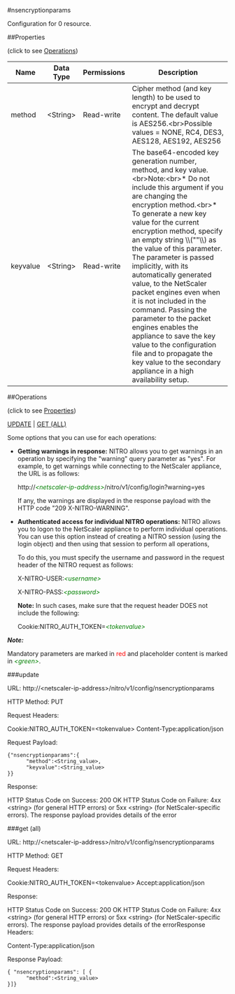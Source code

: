 #nsencryptionparams

Configuration for 0 resource.


##Properties 
<span>(click to see [Operations](#operations))</span>


<table><thead><tr><th>Name</th><th> Data Type</th><th> Permissions</th><th>Description</th></tr></thead><tbody><tr><td>method</td><td>&lt;String></td><td>Read-write</td><td>Cipher method (and key length) to be used to encrypt and decrypt content. The default value is AES256.&lt;br>Possible values = NONE, RC4, DES3, AES128, AES192, AES256</td><tr><tr><td>keyvalue</td><td>&lt;String></td><td>Read-write</td><td>The base64-encoded key generation number, method, and key value.&lt;br>Note:&lt;br>* Do not include this argument if you are changing the encryption method.&lt;br>* To generate a new key value for the current encryption method, specify an empty string \\(""\\) as the value of this parameter. The parameter is passed implicitly, with its automatically generated value, to the NetScaler packet engines even when it is not included in the command. Passing the parameter to the packet engines enables the appliance to save the key value to the configuration file and to propagate the key value to the secondary appliance in a high availability setup.</td><tr></tbody></table>
##Operations 
<span>(click to see [Properties](#properties))</span>


[UPDATE](#update) | [GET (ALL)](#get-(all))


Some options that you can use for each operations:
<ul><li><p><b>Getting warnings in response:</b> NITRO allows you to get warnings in an operation by specifying the "warning" query parameter as "yes". For example, to get warnings while connecting to the NetScaler appliance, the URL is as follows:</p><p>http://<span style="color:green;font-style:italic;">&lt;netscaler-ip-address&gt;</span>/nitro/v1/config/login?warning=yes</p><p>If any, the warnings are displayed in the response payload with the HTTP code "209 X-NITRO-WARNING".</p></li><li><p><b>Authenticated access for individual NITRO operations:</b> NITRO allows you to logon to the NetScaler appliance to perform individual operations. You can use this option instead of creating a NITRO session (using the login object) and then using that session to perform all operations,</p><p>To do this, you must specify the username and password in the request header of the NITRO request as follows:</p><p>X-NITRO-USER:<span style="color:green;font-style:italic;">&lt;username&gt;</span></p><p>X-NITRO-PASS:<span style="color:green;font-style:italic;">&lt;password&gt;</span></p><p><b>Note:</b> In such cases, make sure that the request header DOES not include the following:</p><p>Cookie:NITRO_AUTH_TOKEN=<span style="color:green;font-style:italic;">&lt;tokenvalue&gt;</span></p></li></ul>



***Note:*** 
Mandatory parameters are marked in <span style="color:#FF0000;">red</span> and placeholder content is marked in <span style="color:green;font-style:italic">&lt;green&gt;</span>.

###update



URL: http://&lt;netscaler-ip-address&gt;/nitro/v1/config/nsencryptionparams
HTTP Method: PUT
Request Headers:

Cookie:NITRO_AUTH_TOKEN=&lt;tokenvalue&gt;Content-Type:application/json

Request Payload: ```{"nsencryptionparams":{      "method":<String_value>,      "keyvalue":<String_value>}}```
Response:
HTTP Status Code on Success: 200 OKHTTP Status Code on Failure: 4xx &lt;string&gt; (for general HTTP errors) or 5xx &lt;string&gt; (for NetScaler-specific errors). The response payload provides details of the error


###get (all)



URL: http://&lt;netscaler-ip-address&gt;/nitro/v1/config/nsencryptionparams
HTTP Method: GET
Request Headers:

Cookie:NITRO_AUTH_TOKEN=&lt;tokenvalue&gt;Accept:application/json

Response:
HTTP Status Code on Success: 200 OKHTTP Status Code on Failure: 4xx &lt;string&gt; (for general HTTP errors) or 5xx &lt;string&gt; (for NetScaler-specific errors). The response payload provides details of the errorResponse Headers:

Content-Type:application/json

Response Payload: ```{ "nsencryptionparams": [ {      "method":<String_value>}]}```



